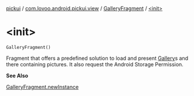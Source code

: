 [pickui](../../index.md) / [com.lovoo.android.pickui.view](../index.md) / [GalleryFragment](index.md) / [&lt;init&gt;](./-init-.md)

# &lt;init&gt;

`GalleryFragment()`

Fragment that offers a predefined solution to load and present [Gallery](#)s and there
containing pictures. It also request the Android Storage Permission.

**See Also**

[GalleryFragment.newInstance](new-instance.md)

